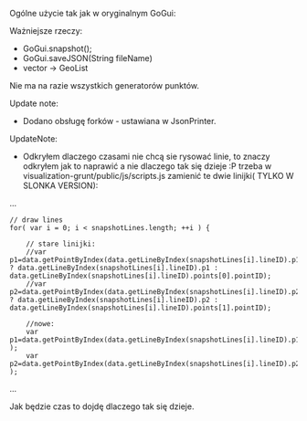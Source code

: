 Ogólne użycie tak jak w oryginalnym GoGui:

Ważniejsze rzeczy:
* GoGui.snapshot();
* GoGui.saveJSON(String fileName)
* vector -> GeoList

Nie ma na razie wszystkich generatorów punktów.



Update note:
* Dodano obsługę forków - ustawiana w JsonPrinter.

UpdateNote:

* Odkryłem dlaczego czasami nie chcą sie rysować linie, to znaczy odkryłem jak to naprawić a nie dlaczego tak się dzieje :P trzeba w visualization-grunt/public/js/scripts.js zamienić te dwie linijki( TYLKO W SLONKA VERSION):

...

    // draw lines
    for( var i = 0; i < snapshotLines.length; ++i ) {
	
        // stare linijki:
        //var p1=data.getPointByIndex(data.getLineByIndex(snapshotLines[i].lineID).p1 ? data.getLineByIndex(snapshotLines[i].lineID).p1 : data.getLineByIndex(snapshotLines[i].lineID).points[0].pointID);
		//var p2=data.getPointByIndex(data.getLineByIndex(snapshotLines[i].lineID).p2 ? data.getLineByIndex(snapshotLines[i].lineID).p2 : data.getLineByIndex(snapshotLines[i].lineID).points[1].pointID);
		
		//nowe:
		var p1=data.getPointByIndex(data.getLineByIndex(snapshotLines[i].lineID).p1 );
		var p2=data.getPointByIndex(data.getLineByIndex(snapshotLines[i].lineID).p2 );
		
...


Jak będzie czas to dojdę dlaczego tak się dzieje.



